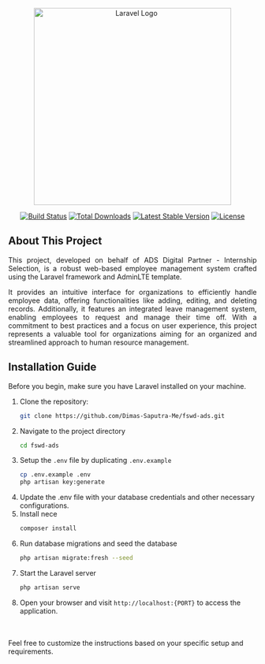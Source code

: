 <p align="center"><a href="https://laravel.com" target="_blank"><img src="https://raw.githubusercontent.com/laravel/art/master/logo-lockup/5%20SVG/2%20CMYK/1%20Full%20Color/laravel-logolockup-cmyk-red.svg" width="400" alt="Laravel Logo"></a></p>

<p align="center">
<a href="https://github.com/laravel/framework/actions"><img src="https://github.com/laravel/framework/workflows/tests/badge.svg" alt="Build Status"></a>
<a href="https://packagist.org/packages/laravel/framework"><img src="https://img.shields.io/packagist/dt/laravel/framework" alt="Total Downloads"></a>
<a href="https://packagist.org/packages/laravel/framework"><img src="https://img.shields.io/packagist/v/laravel/framework" alt="Latest Stable Version"></a>
<a href="https://packagist.org/packages/laravel/framework"><img src="https://img.shields.io/packagist/l/laravel/framework" alt="License"></a>
</p>

## About This Project
<p align="justify">This project, developed on behalf of ADS Digital Partner - Internship Selection, is a robust web-based employee management system crafted using the Laravel framework and AdminLTE template.</p>

<p align="justify">It provides an intuitive interface for organizations to efficiently handle employee data, offering functionalities like adding, editing, and deleting records. Additionally, it features an integrated leave management system, enabling employees to request and manage their time off. With a commitment to best practices and a focus on user experience, this project represents a valuable tool for organizations aiming for an organized and streamlined approach to human resource management.</p>

## Installation Guide
Before you begin, make sure you have Laravel installed on your machine.

1. Clone the repository:
   ```bash
   git clone https://github.com/Dimas-Saputra-Me/fswd-ads.git
   ```
2. Navigate to the project directory
    ```bash
    cd fswd-ads
    ```
3. Setup the `.env` file by duplicating `.env.example`
    ```bash
    cp .env.example .env
    php artisan key:generate
    ```
4. Update the .env file with your database credentials and other necessary configurations.
5. Install nece
    ```bash
    composer install
    ```
6. Run database migrations and seed the database
    ```bash
    php artisan migrate:fresh --seed
    ```
7. Start the Laravel server
    ```bash
    php artisan serve
    ```
8. Open your browser and visit `http://localhost:{PORT}` to access the application.
</br>
</br>
Feel free to customize the instructions based on your specific setup and requirements.